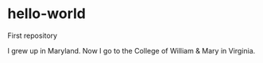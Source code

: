 # hello-world
First repository

I grew up in Maryland.
Now I go to the College of William & Mary in Virginia.
